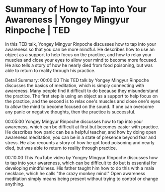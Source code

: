# Summary of How to Tap into Your Awareness | Yongey Mingyur Rinpoche | TED

In this TED talk, Yongey Mingyur Rinpoche discusses how to tap into your awareness so that you can be more mindful. He describes how to use an object as a support to help focus on the practice, and how to relax your muscles and close your eyes to allow your mind to become more focused. He also tells a story of how he nearly died from food poisoning, but was able to return to reality through his practice.

Detail Summary: 
00:00:00
This TED talk by Yongey Mingyur Rinpoche discusses the basics of meditation, which is simply connecting with awareness. Many people find it difficult to do because they misunderstand the practice. The first step is using an object as a support to help focus on the practice, and the second is to relax one's muscles and close one's eyes to allow the mind to become focused on the sound. If one can overcome any panic or negative thoughts, then the practice is successful.

00:05:00
Yongey Mingyur Rinpoche discusses how to tap into your awareness, which can be difficult at first but becomes easier with practice. He describes how panic can be a helpful teacher, and how by doing open awareness meditation, you can be in a state of presence beyond fear and stress. He also recounts a story of how he got food poisoning and nearly died, but was able to return to reality through practice.

00:10:00
This YouTube video by Yongey Mingyur Rinpoche discusses how to tap into your awareness, which can be difficult to do but is essential for developing mindfulness. His father taught him how to do this with a mala necklace, which he calls "the crazy monkey mind." Open awareness meditation simply means being present without trying to control or change anything.


